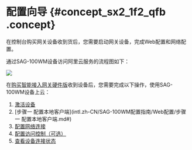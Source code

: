 # 配置向导 {#concept_sx2_1f2_qfb .concept}

在控制台购买网关设备收到货后，您需要启动网关设备，完成Web配置和网络配置。

通过SAG-100WM设备访问阿里云服务的流程图如下：

![](http://static-aliyun-doc.oss-cn-hangzhou.aliyuncs.com/assets/img/40488/155903097821207_zh-CN.png)

在[购买智能接入网关硬件版](../../../../intl.zh-CN/购买指南/购买智能接入网关硬件版.md#)收到设备后，您需要完成以下操作，使用SAG-100WM设备上云：

1.  [激活设备](intl.zh-CN/SAG-100WM配置指南/激活设备.md#)
2.  [步骤一 配置本地客户端](intl.zh-CN/SAG-100WM配置指南/Web配置/步骤一 配置本地客户端.md#)
3.  [配置网络连接](intl.zh-CN/SAG-100WM配置指南/配置网络连接.md#)
4.  [配置访问控制（可选）](intl.zh-CN/SAG-100WM配置指南/配置访问控制（可选）.md#)
5.  [查看设备连接状态](intl.zh-CN/SAG-100WM配置指南/查看设备连接状态.md#)

